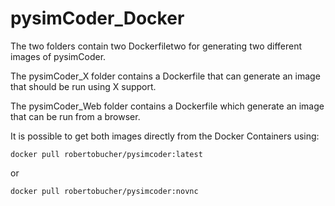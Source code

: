 # pysimCoder_Docker

The two folders contain two Dockerfiletwo for generating two different images of pysimCoder.

The pysimCoder_X folder contains a Dockerfile that can generate an image that should be run using X support.

The pysimCoder_Web folder contains a Dockerfile which generate an image that can be run from a browser.

It is possible to get both images directly from the Docker Containers using:

```
docker pull robertobucher/pysimcoder:latest
```
or
```
docker pull robertobucher/pysimcoder:novnc
```

